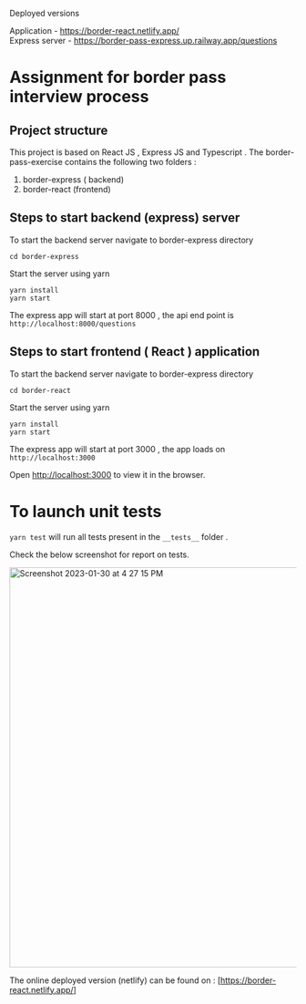 Deployed versions

Application - https://border-react.netlify.app/ <br />
Express server - https://border-pass-express.up.railway.app/questions


# Assignment for border pass interview process

## Project structure
This project is based on React JS , Express JS and Typescript . The border-pass-exercise contains the following two folders : 
 1. border-express ( backend)
 2. border-react (frontend)

## Steps to start backend (express) server 

To start the backend server navigate to border-express directory 

 `cd border-express`

Start the server using yarn 

`yarn install` <br />
 `yarn start`

The express app will start at port 8000 , the api end point is `http://localhost:8000/questions`

## Steps to start frontend ( React ) application

To start the backend server navigate to border-express directory 

 `cd border-react`

Start the server using yarn 

 `yarn install` <br />
 `yarn start`

The express app will start at port 3000 , the app loads on `http://localhost:3000`

Open [http://localhost:3000](http://localhost:3000) to view it in the browser.

# To launch unit tests 

 `yarn test` will run all tests present in the `__tests__` folder . 

Check the below screenshot for report on tests. 

<img width="702" alt="Screenshot 2023-01-30 at 4 27 15 PM" src="https://user-images.githubusercontent.com/12941030/215599291-d4e715fc-9de9-4a75-a87a-a477607f753f.png">



The online deployed version (netlify)  can be found on :  [https://border-react.netlify.app/]
